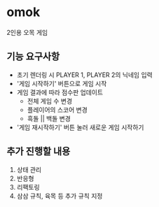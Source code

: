 # omok
2인용 오목 게임
  
  
## 기능 요구사항
- 초기 렌더링 시 PLAYER 1, PLAYER 2의 닉네임 입력
- '게임 시작하기' 버튼으로 게임 시작
- 게임 결과에 따라 점수판 업데이트  
  + 전체 게임 수 변경
  + 플레이어의 스코어 변경
  + 흑돌 || 백돌 변경
- '게임 재시작하기' 버튼 눌러 새로운 게임 시작하기  

  
## 추가 진행할 내용  
1. 상태 관리
2. 반응형 
3. 리팩토링
4. 삼삼 규칙, 육목 등 추가 규칙 지정
